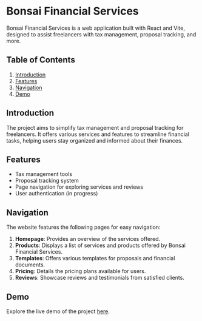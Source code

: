 # Bonsai Financial Services

Bonsai Financial Services is a web application built with React and Vite, designed to assist freelancers with tax management, proposal tracking, and more.

## Table of Contents
1. [Introduction](#introduction)
2. [Features](#features)
3. [Navigation](#navigation)
4. [Demo](#demo)

## Introduction
The project aims to simplify tax management and proposal tracking for freelancers. It offers various services and features to streamline financial tasks, helping users stay organized and informed about their finances.

## Features
- Tax management tools
- Proposal tracking system
- Page navigation for exploring services and reviews
- User authentication (in progress)

## Navigation
The website features the following pages for easy navigation:
1. **Homepage**: Provides an overview of the services offered.
2. **Products**: Displays a list of services and products offered by Bonsai Financial Services.
3. **Templates**: Offers various templates for proposals and financial documents.
4. **Pricing**: Details the pricing plans available for users.
5. **Reviews**: Showcase reviews and testimonials from satisfied clients.

## Demo
Explore the live demo of the project [here](https://bonsai-financial-services.netlify.app/).

